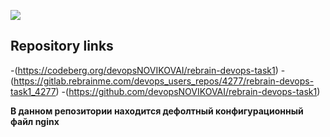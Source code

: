 ![](http://pngimg.com/uploads/welcome/welcome_PNG35.png)

## Repository links
-(https://codeberg.org/devopsNOVIKOVAI/rebrain-devops-task1)
-(https://gitlab.rebrainme.com/devops_users_repos/4277/rebrain-devops-task1_4277)
-(https://github.com/devopsNOVIKOVAI/rebrain-devops-task1)

**В данном репозитории находится дефолтный конфигурационный файл nginx**

